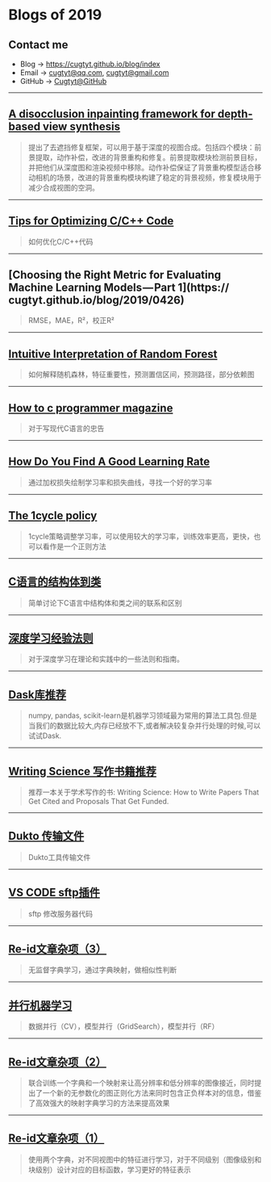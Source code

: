 # **Blogs of 2019**

## Contact me

* Blog -> <https://cugtyt.github.io/blog/index>
* Email -> <cugtyt@qq.com>, <cugtyt@gmail.com>
* GitHub -> [Cugtyt@GitHub](https://github.com/Cugtyt)

---

## [**A disocclusion inpainting framework for depth-based view synthesis**](https://cugtyt.github.io/blog/2019/0704)

> 提出了去遮挡修复框架，可以用于基于深度的视图合成。包括四个模块：前景提取，动作补偿，改进的背景重构和修复。前景提取模块检测前景目标，并把他们从深度图和渲染视频中移除。动作补偿保证了背景重构模型适合移动相机的场景，改进的背景重构模块构建了稳定的背景视频，修复模块用于减少合成视图的空洞。

---

## [**Tips for Optimizing C/C++ Code**](https://cugtyt.github.io/blog/2019/Tips-for-Optimizing-C-Cpp-Code.pdf)

> 如何优化C/C++代码

---

## [**Choosing the Right Metric for Evaluating Machine Learning Models — Part 1**](https:// cugtyt.github.io/blog/2019/0426)

> RMSE，MAE，R²，校正R²

---

## [**Intuitive Interpretation of Random Forest**](https://cugtyt.github.io/blog/2019/0425)

> 如何解释随机森林，特征重要性，预测置信区间，预测路径，部分依赖图

---

## [**How to c programmer magazine**](https://cugtyt.github.io/blog/2019/how-to-c-programmer-magazine.pdf)

> 对于写现代C语言的忠告

---

## [**How Do You Find A Good Learning Rate**](https://cugtyt.github.io/blog/2019/0412)

> 通过加权损失绘制学习率和损失曲线，寻找一个好的学习率

---

## [**The 1cycle policy**](https://cugtyt.github.io/blog/2019/0411)

> 1cycle策略调整学习率，可以使用较大的学习率，训练效率更高，更快，也可以看作是一个正则方法

---

## [**C语言的结构体到类**](https://cugtyt.github.io/blog/2019/0406)

> 简单讨论下C语言中结构体和类之间的联系和区别

---

## [**深度学习经验法则**](https://cugtyt.github.io/blog/2019/0405)

> 对于深度学习在理论和实践中的一些法则和指南。

---

## [**Dask库推荐**](https://cugtyt.github.io/blog/2019/0401)

> numpy, pandas, scikit-learn是机器学习领域最为常用的算法工具包.但是当我们的数据比较大,内存已经放不下,或者解决较复杂并行处理的时候,可以试试Dask.

---

## [**Writing Science 写作书籍推荐**](https://cugtyt.github.io/blog/2019/0331)

> 推荐一本关于学术写作的书: Writing Science: How to Write Papers That Get Cited and Proposals That Get Funded. 

---

## [**Dukto 传输文件**](https://cugtyt.github.io/blog/2019/0330)

> Dukto工具传输文件

---

## [**VS CODE sftp插件**](https://cugtyt.github.io/blog/2019/0120)

> sftp 修改服务器代码

---

## [**Re-id文章杂项（3）**](https://cugtyt.github.io/blog/2019/0115)

> 无监督字典学习，通过字典映射，做相似性判断

---

## [**并行机器学习**](https://cugtyt.github.io/blog/2019/0112)

> 数据并行（CV），模型并行（GridSearch），模型并行（RF）

---

## [**Re-id文章杂项（2）**](https://cugtyt.github.io/blog/2019/0111)

> 联合训练一个字典和一个映射来让高分辨率和低分辨率的图像接近，同时提出了一个新的无参数化的图正则化方法来同时包含正负样本对的信息，借鉴了高效强大的映射字典学习的方法来提高效果

---

## [**Re-id文章杂项（1）**](https://cugtyt.github.io/blog/2019/0110)

> 使用两个字典，对不同视图中的特征进行学习，对于不同级别（图像级别和块级别）设计对应的目标函数，学习更好的特征表示
